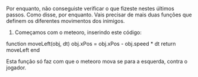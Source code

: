 
Por enquanto, não conseguiste verificar o que fizeste nestes últimos passos.
Como disse, por enquanto.
Vais precisar de mais duas funções que definem os diferentes movimentos dos inimigos.

1. Começamos com o meteoro, inserindo este código:

  function moveLeft(obj, dt)
    obj.xPos = obj.xPos - obj.speed * dt
    return moveLeft
  end

Esta função só faz com que o meteoro mova se para a esquerda, contra o jogador.

